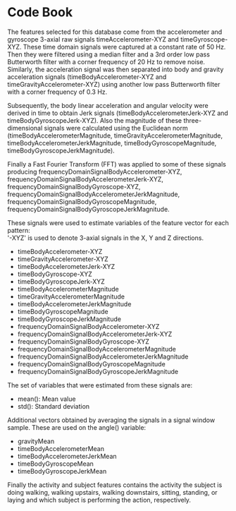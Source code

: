 # Code Book

The features selected for this database come from the accelerometer and gyroscope 3-axial raw signals timeAccelerometer-XYZ and timeGyroscope-XYZ. These time domain signals were captured at a constant rate of 50 Hz. Then they were filtered using a median filter and a 3rd order low pass Butterworth filter with a corner frequency of 20 Hz to remove noise. Similarly, the acceleration signal was then separated into body and gravity acceleration signals (timeBodyAccelerometer-XYZ and timeGravityAccelerometer-XYZ) using another low pass Butterworth filter with a corner frequency of 0.3 Hz. 

Subsequently, the body linear acceleration and angular velocity were derived in time to obtain Jerk signals (timeBodyAccelerometerJerk-XYZ and timeBodyGyroscopeJerk-XYZ). Also the magnitude of these three-dimensional signals were calculated using the Euclidean norm (timeBodyAccelerometerMagnitude, timeGravityAccelerometerMagnitude, timeBodyAccelerometerJerkMagnitude, timeBodyGyroscopeMagnitude, timeBodyGyroscopeJerkMagnitude). 

Finally a Fast Fourier Transform (FFT) was applied to some of these signals producing frequencyDomainSignalBodyAccelerometer-XYZ, frequencyDomainSignalBodyAccelerometerJerk-XYZ, frequencyDomainSignalBodyGyroscope-XYZ, frequencyDomainSignalBodyAccelerometerJerkMagnitude, frequencyDomainSignalBodyGyroscopeMagnitude, frequencyDomainSignalBodyGyroscopeJerkMagnitude.

These signals were used to estimate variables of the feature vector for each pattern:  
'-XYZ' is used to denote 3-axial signals in the X, Y and Z directions.

* timeBodyAccelerometer-XYZ
* timeGravityAccelerometer-XYZ
* timeBodyAccelerometerJerk-XYZ
* timeBodyGyroscope-XYZ
* timeBodyGyroscopeJerk-XYZ
* timeBodyAccelerometerMagnitude
* timeGravityAccelerometerMagnitude
* timeBodyAccelerometerJerkMagnitude
* timeBodyGyroscopeMagnitude
* timeBodyGyroscopeJerkMagnitude
* frequencyDomainSignalBodyAccelerometer-XYZ
* frequencyDomainSignalBodyAccelerometerJerk-XYZ
* frequencyDomainSignalBodyGyroscope-XYZ
* frequencyDomainSignalBodyAccelerometerMagnitude
* frequencyDomainSignalBodyAccelerometerJerkMagnitude
* frequencyDomainSignalBodyGyroscopeMagnitude
* frequencyDomainSignalBodyGyroscopeJerkMagnitude

The set of variables that were estimated from these signals are: 

* mean(): Mean value
* std(): Standard deviation

Additional vectors obtained by averaging the signals in a signal window sample. These are used on the angle() variable:

* gravityMean
* timeBodyAccelerometerMean
* timeBodyAccelerometerJerkMean
* timeBodyGyroscopeMean
* timeBodyGyroscopeJerkMean

Finally the activity and subject features contains the activity the subject is doing walking, walking upstairs, walking downstairs, sitting, standing, or laying and which subject is performing the action, respectively.